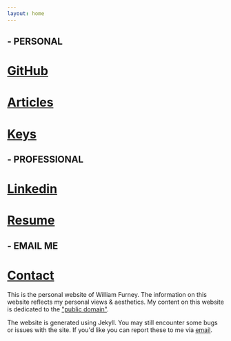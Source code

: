 ```yaml
---
layout: home
---
```


<div class="homepage_container" markdown="1">

<div class="homepage_links" markdown="1">

## - PERSONAL
# [GitHub](https://github.com/wfurney13/wfurney13.github.io)
# [Articles](/articles/index.html)
# [Keys](/keys.html)
## - PROFESSIONAL
# [Linkedin](https://www.linkedin.com/in/william-furney-39a418154/)
# [Resume]()
## - EMAIL ME
# [Contact](mailto:mail@wfurney.com)

</div>

<div class="homepage_bio" markdown="1">

This is the personal website of William Furney. The information on this website reflects my personal views & aesthetics. My content on this website is dedicated to the ["public domain"](https://fairuse.stanford.edu/overview/public-domain/welcome/).

The website is generated using Jekyll. You may still encounter some bugs or issues with the site. If you'd like you can report these to me via [email](mailto:mail@wfurney.com).

</div>

</div>



